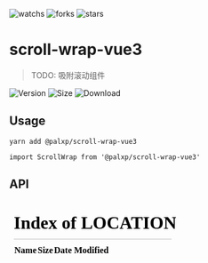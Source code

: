 <!--
 * @Author: ShawnPhang
 * @Date: 2023-01-03 16:56:44
 * @Description:
 * @LastEditors: ShawnPhang <site: book.palxp.com>
 * @LastEditTime: 2023-05-27 17:56:58
-->

![watchs](https://img.shields.io/github/watchers/palxiao/front-end-arsenal?style=social)
![forks](https://img.shields.io/github/forks/palxiao/front-end-arsenal?style=social)
![stars](https://img.shields.io/github/stars/palxiao/front-end-arsenal?style=social)

# scroll-wrap-vue3

> TODO: 吸附滚动组件

![Version](https://img.shields.io/npm/v/@palxp/scroll-wrap-vue3)
![Size](https://img.shields.io/bundlephobia/min/@palxp/scroll-wrap-vue3?color=%2344cc88)
![Download](https://img.shields.io/npm/dm/@palxp/scroll-wrap-vue3)

## Usage

```
yarn add @palxp/scroll-wrap-vue3

import ScrollWrap from '@palxp/scroll-wrap-vue3'

```

## API

<iframe src="/#/docs/scroll-wrap/-scroll-wrap?preview=true" frameborder="0"></iframe>
